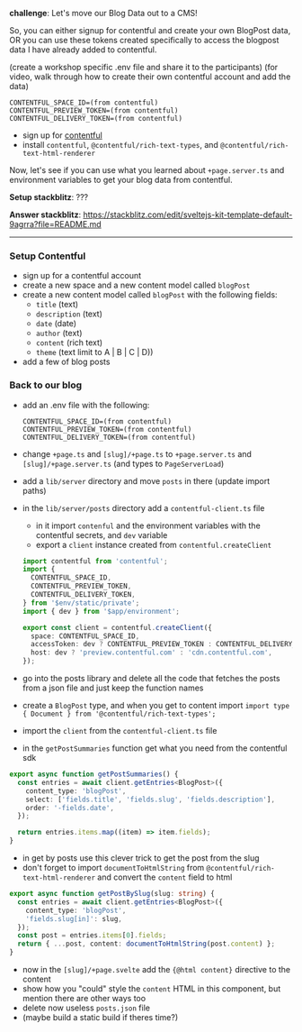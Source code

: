 **challenge**: Let's move our Blog Data out to a CMS!

So, you can either signup for contentful and create your own BlogPost data, OR you can use these tokens created specifically to access the
blogpost data I have already added to contentful.

(create a workshop specific .env file and share it to the participants)
(for video, walk through how to create their own contentful account and add the data)

```
CONTENTFUL_SPACE_ID=(from contentful)
CONTENTFUL_PREVIEW_TOKEN=(from contentful)
CONTENTFUL_DELIVERY_TOKEN=(from contentful)
```

- sign up for [contentful](https://contentful.com)
- install `contentful`, `@contentful/rich-text-types`, and `@contentful/rich-text-html-renderer`

Now, let's see if you can use what you learned about `+page.server.ts` and environment variables to get your blog data from contentful.

**Setup stackblitz**: ???

**Answer stackblitz**: https://stackblitz.com/edit/sveltejs-kit-template-default-9agrra?file=README.md

---

### Setup Contentful

- sign up for a contentful account
- create a new space and a new content model called `blogPost`
- create a new content model called `blogPost` with the following fields:
  - `title` (text)
  - `description` (text)
  - `date` (date)
  - `author` (text)
  - `content` (rich text)
  - `theme` (text limit to A | B | C | D))
- add a few of blog posts

### Back to our blog

- add an .env file with the following:
  ```
  CONTENTFUL_SPACE_ID=(from contentful)
  CONTENTFUL_PREVIEW_TOKEN=(from contentful)
  CONTENTFUL_DELIVERY_TOKEN=(from contentful)
  ```
- change `+page.ts` and `[slug]/+page.ts` to `+page.server.ts` and `[slug]/+page.server.ts` (and types to `PageServerLoad`)
- add a `lib/server` directory and move `posts` in there (update import paths)
- in the `lib/server/posts` directory add a `contentful-client.ts` file

  - in it import `contenful` and the environment variables with the contentful secrets, and `dev` variable
  - export a `client` instance created from `contentful.createClient`

  ```ts
  import contentful from 'contentful';
  import {
    CONTENTFUL_SPACE_ID,
    CONTENTFUL_PREVIEW_TOKEN,
    CONTENTFUL_DELIVERY_TOKEN,
  } from '$env/static/private';
  import { dev } from '$app/environment';

  export const client = contentful.createClient({
    space: CONTENTFUL_SPACE_ID,
    accessToken: dev ? CONTENTFUL_PREVIEW_TOKEN : CONTENTFUL_DELIVERY_TOKEN,
    host: dev ? 'preview.contentful.com' : 'cdn.contentful.com',
  });
  ```

- go into the posts library and delete all the code that fetches the posts from a json file and just keep the function names
- create a `BlogPost` type, and when you get to content import `import type { Document } from '@contentful/rich-text-types';`
- import the `client` from the `contentful-client.ts` file
- in the `getPostSummaries` function get what you need from the contentful sdk

```ts
export async function getPostSummaries() {
  const entries = await client.getEntries<BlogPost>({
    content_type: 'blogPost',
    select: ['fields.title', 'fields.slug', 'fields.description'],
    order: '-fields.date',
  });

  return entries.items.map((item) => item.fields);
}
```

- in get by posts use this clever trick to get the post from the slug
- don't forget to import `documentToHtmlString` from `@contentful/rich-text-html-renderer` and convert the `content` field to html

```ts
export async function getPostBySlug(slug: string) {
  const entries = await client.getEntries<BlogPost>({
    content_type: 'blogPost',
    'fields.slug[in]': slug,
  });
  const post = entries.items[0].fields;
  return { ...post, content: documentToHtmlString(post.content) };
}
```

- now in the `[slug]/+page.svelte` add the `{@html content}` directive to the content
- show how you "could" style the `content` HTML in this component, but mention there are other ways too
- delete now useless `posts.json` file
- (maybe build a static build if theres time?)
